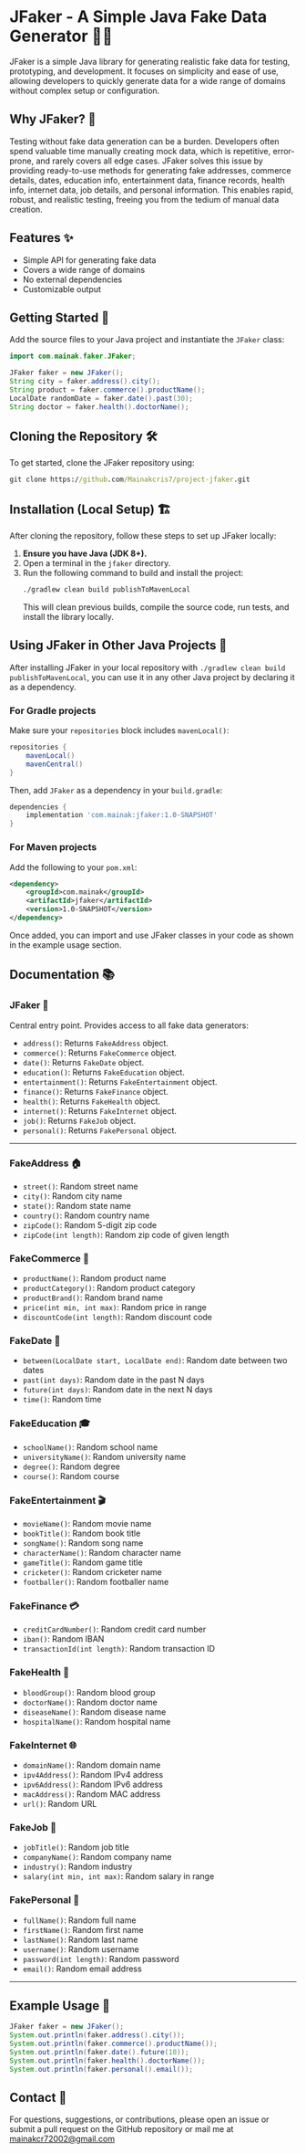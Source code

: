 # JFaker - A Simple Java Fake Data Generator 🍵😁

JFaker is a simple Java library for generating realistic fake data for testing, prototyping, and development. It focuses on simplicity and ease of use, allowing developers to quickly generate data for a wide range of domains without complex setup or configuration.

## Why JFaker? 🤔

Testing without fake data generation can be a burden. Developers often spend valuable time manually creating mock data, which is repetitive, error-prone, and rarely covers all edge cases. JFaker solves this issue by providing ready-to-use methods for generating fake addresses, commerce details, dates, education info, entertainment data, finance records, health info, internet data, job details, and personal information. This enables rapid, robust, and realistic testing, freeing you from the tedium of manual data creation.

## Features ✨
- Simple API for generating fake data
- Covers a wide range of domains
- No external dependencies
- Customizable output

## Getting Started 🚀

Add the source files to your Java project and instantiate the `JFaker` class:

```java
import com.mainak.faker.JFaker;

JFaker faker = new JFaker();
String city = faker.address().city();
String product = faker.commerce().productName();
LocalDate randomDate = faker.date().past(30);
String doctor = faker.health().doctorName();
```

## Cloning the Repository 🛠️

To get started, clone the JFaker repository using:
```cmd
git clone https://github.com/Mainakcris7/project-jfaker.git
```

## Installation (Local Setup) 🏗️

After cloning the repository, follow these steps to set up JFaker locally:

1. **Ensure you have Java (JDK 8+).**
2. Open a terminal in the `jfaker` directory.
3. Run the following command to build and install the project:
   ```cmd
   ./gradlew clean build publishToMavenLocal
   ```
   This will clean previous builds, compile the source code, run tests, and install the library locally.

## Using JFaker in Other Java Projects 🔗

After installing JFaker in your local repository with `./gradlew clean build publishToMavenLocal`, you can use it in any other Java project by declaring it as a dependency.

### For Gradle projects
Make sure your `repositories` block includes `mavenLocal()`:
```groovy
repositories {
    mavenLocal()
    mavenCentral()
}
```
Then, add `JFaker` as a dependency in your `build.gradle`:

```groovy
dependencies {
    implementation 'com.mainak:jfaker:1.0-SNAPSHOT'
}
```

### For Maven projects
Add the following to your `pom.xml`:
```xml
<dependency>
    <groupId>com.mainak</groupId>
    <artifactId>jfaker</artifactId>
    <version>1.0-SNAPSHOT</version>
</dependency>
```

Once added, you can import and use JFaker classes in your code as shown in the example usage section.

## Documentation 📚

### JFaker 🧰
Central entry point. Provides access to all fake data generators:
- `address()`: Returns `FakeAddress` object.
- `commerce()`: Returns `FakeCommerce` object.
- `date()`: Returns `FakeDate` object.
- `education()`: Returns `FakeEducation` object.
- `entertainment()`: Returns `FakeEntertainment` object.
- `finance()`: Returns `FakeFinance` object.
- `health()`: Returns `FakeHealth` object.
- `internet()`: Returns `FakeInternet` object.
- `job()`: Returns `FakeJob` object.
- `personal()`: Returns `FakePersonal` object.

---

### FakeAddress 🏠
- `street()`: Random street name
- `city()`: Random city name
- `state()`: Random state name
- `country()`: Random country name
- `zipCode()`: Random 5-digit zip code
- `zipCode(int length)`: Random zip code of given length

### FakeCommerce 🛒
- `productName()`: Random product name
- `productCategory()`: Random product category
- `productBrand()`: Random brand name
- `price(int min, int max)`: Random price in range
- `discountCode(int length)`: Random discount code

### FakeDate 📅
- `between(LocalDate start, LocalDate end)`: Random date between two dates
- `past(int days)`: Random date in the past N days
- `future(int days)`: Random date in the next N days
- `time()`: Random time

### FakeEducation 🎓
- `schoolName()`: Random school name
- `universityName()`: Random university name
- `degree()`: Random degree
- `course()`: Random course

### FakeEntertainment 🎬
- `movieName()`: Random movie name
- `bookTitle()`: Random book title
- `songName()`: Random song name
- `characterName()`: Random character name
- `gameTitle()`: Random game title
- `cricketer()`: Random cricketer name
- `footballer()`: Random footballer name

### FakeFinance 💳
- `creditCardNumber()`: Random credit card number
- `iban()`: Random IBAN
- `transactionId(int length)`: Random transaction ID

### FakeHealth 🏥
- `bloodGroup()`: Random blood group
- `doctorName()`: Random doctor name
- `diseaseName()`: Random disease name
- `hospitalName()`: Random hospital name

### FakeInternet 🌐
- `domainName()`: Random domain name
- `ipv4Address()`: Random IPv4 address
- `ipv6Address()`: Random IPv6 address
- `macAddress()`: Random MAC address
- `url()`: Random URL

### FakeJob 💼
- `jobTitle()`: Random job title
- `companyName()`: Random company name
- `industry()`: Random industry
- `salary(int min, int max)`: Random salary in range

### FakePersonal 👤
- `fullName()`: Random full name
- `firstName()`: Random first name
- `lastName()`: Random last name
- `username()`: Random username
- `password(int length)`: Random password
- `email()`: Random email address

---

## Example Usage 📝
```java
JFaker faker = new JFaker();
System.out.println(faker.address().city());
System.out.println(faker.commerce().productName());
System.out.println(faker.date().future(10));
System.out.println(faker.health().doctorName());
System.out.println(faker.personal().email());
```

## Contact 📧
For questions, suggestions, or contributions, please open an issue or submit a pull request on the GitHub repository or mail me at mainakcr72002@gmail.com
